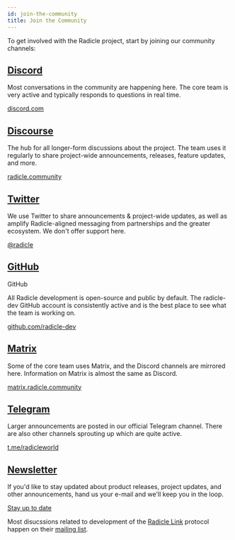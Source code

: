 ```yaml
---
id: join-the-community
title: Join the Community
---
```


To get involved with the Radicle project, start by joining our community channels:

## [Discord](https://discord.gg/j2HZCBDUvF)

Most conversations in the community are happening here. The core team is very active and typically responds to questions
in real time.

[discord.com](https://discord.gg/dZK4TxaU2v)

## [Discourse](https://radicle.community/)

The hub for all longer-form discussions about the project. The team uses it regularly to share project-wide
announcements, releases, feature updates, and more.

[radicle.community](https://radicle.community/)

## [Twitter](https://twitter.com/radicle)

We use Twitter to share announcements & project-wide updates, as well as amplify Radicle-aligned messaging from
partnerships and the greater ecosystem. We don't offer support here.

[@radicle](https://twitter.com/radicle)

## [GitHub](https://github.com/radicle-dev)

GitHub

All Radicle development is open-source and public by default. The radicle-dev GitHub account is consistently active and
is the best place to see what the team is working on.

[github.com/radicle-dev](https://github.com/radicle-dev)

## [Matrix](https://matrix.radicle.community/)

Some of the core team uses Matrix, and the Discord channels are mirrored here. Information on Matrix is almost the same
as Discord.

[matrix.radicle.community](https://matrix.radicle.community/)

## [Telegram](https://t.me/radicleworld)

Larger announcements are posted in our official Telegram channel. There are also other channels sprouting up which are
quite active.

[t.me/radicleworld](https://t.me/radicleworld)

## [Newsletter](http://eepurl.com/hhHxMX)

If you'd like to stay updated about product releases, project updates, and other announcements, hand us your e-mail and
we'll keep you in the loop.

[Stay up to date](http://eepurl.com/hhHxMX)

Most disucssions related to development of the [Radicle Link](https://github.com/radicle-dev/radicle-link) protocol
happen on their [mailing list](https://lists.sr.ht/~radicle-link/dev).
